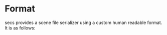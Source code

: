 # Format
secs provides a scene file serializer using a custom human readable format. It is as follows:

